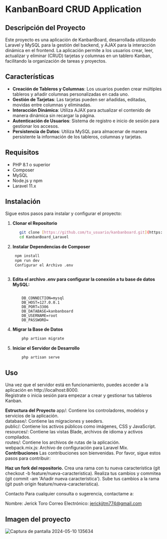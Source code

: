 # KanbanBoard CRUD Application

## Descripción del Proyecto

Este proyecto es una aplicación de KanbanBoard, desarrollada utilizando Laravel y MySQL para la gestión del backend, y AJAX para la interacción dinámica en el frontend. La aplicación permite a los usuarios crear, leer, actualizar y eliminar (CRUD) tarjetas y columnas en un tablero Kanban, facilitando la organización de tareas y proyectos.

## Características

- **Creación de Tableros y Columnas**: Los usuarios pueden crear múltiples tableros y añadir columnas personalizadas en cada uno.
- **Gestión de Tarjetas**: Las tarjetas pueden ser añadidas, editadas, movidas entre columnas y eliminadas.
- **Interacción Dinámica**: Utiliza AJAX para actualizar el contenido de manera dinámica sin recargar la página.
- **Autenticación de Usuarios**: Sistema de registro e inicio de sesión para gestionar los accesos.
- **Persistencia de Datos**: Utiliza MySQL para almacenar de manera persistente la información de los tableros, columnas y tarjetas.

## Requisitos

- PHP 8.1 o superior
- Composer
- MySQL
- Node.js y npm
- Laravel 11.x

## Instalación

Sigue estos pasos para instalar y configurar el proyecto:

1. **Clonar el Repositorio**

    ```bash
       git clone [https://github.com/tu_usuario/kanbanboard.git](https://github.com/JerickTwO/KanbanBoard_Laravel.git)
       cd KanbanBoard_Laravel
   
2. **Instalar Dependencias de Composer**

   ```bash
    npm install
    npm run dev
    Configurar el Archivo .env



3. **Edita el archivo .env para configurar la conexión a tu base de datos MySQL:**

    ```plaintext

        DB_CONNECTION=mysql
        DB_HOST=127.0.0.1
        DB_PORT=3306
        DB_DATABASE=kanbanboard
        DB_USERNAME=root
        DB_PASSWORD=

4. **Migrar la Base de Datos**

    ```bash
        php artisan migrate

5. **Iniciar el Servidor de Desarrollo**

    ```bash
        php artisan serve
## Uso
Una vez que el servidor está en funcionamiento, puedes acceder a la aplicación en http://localhost:8000. 
<br>Regístrate o inicia sesión para empezar a crear y gestionar tus tableros Kanban.

**Estructura del Proyecto**
app/: Contiene los controladores, modelos y servicios de la aplicación.<br>
database/: Contiene las migraciones y seeders.<br>
public/: Contiene los activos públicos como imágenes, CSS y JavaScript.<br>
resources/: Contiene las vistas Blade, archivos de idioma y activos compilados.<br>
routes/: Contiene los archivos de rutas de la aplicación.<br>
webpack.mix.js: Archivo de configuración para Laravel Mix.<br>
**Contribuciones**
Las contribuciones son bienvenidas. Por favor, sigue estos pasos para contribuir:

**Haz un fork del repositorio.**
Crea una rama con tu nueva característica (git checkout -b feature/nueva-caracteristica).
Realiza tus cambios y commitea (git commit -am 'Añadir nueva característica').
Sube tus cambios a la rama (git push origin feature/nueva-caracteristica).

Contacto
Para cualquier consulta o sugerencia, contactame a:

Nombre: Jerick Toro
Correo Electrónico: jerickjjtm774@gmail.com

## Imagen del proyecto
![Captura de pantalla 2024-05-10 135634](https://github.com/JerickTwO/KanbanBoard_Laravel/assets/137414207/20c08ff4-5f1f-4f98-9175-3494c60fd7c2)
